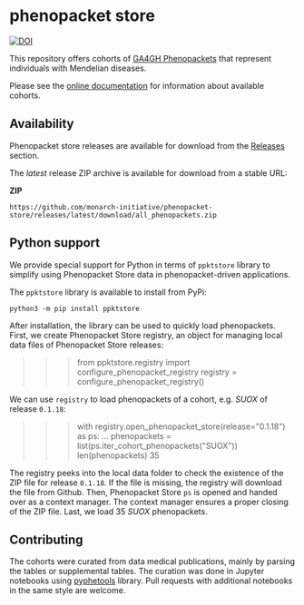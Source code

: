 # phenopacket store

[![DOI](https://zenodo.org/badge/580002593.svg)](https://zenodo.org/doi/10.5281/zenodo.13168726)


This repository offers cohorts of [GA4GH Phenopackets](https://phenopacket-schema.readthedocs.io/en/latest/) that
represent individuals with Mendelian diseases.

Please see the [online documentation](https://monarch-initiative.github.io/phenopacket-store) for information about available cohorts.

## Availability

Phenopacket store releases are available for download from the 
[Releases](https://github.com/monarch-initiative/phenopacket-store/releases) section.

The *latest* release ZIP archive is available for download from a stable URL:

**ZIP**
```
https://github.com/monarch-initiative/phenopacket-store/releases/latest/download/all_phenopackets.zip
```

## Python support

We provide special support for Python in terms of `ppktstore` library to simplify using Phenopacket Store data 
in phenopacket-driven applications.

The `ppktstore` library is available to install from PyPi:

```shell
python3 -m pip install ppktstore
```

After installation, the library can be used to quickly load phenopackets.
First, we create Phenopacket Store registry, an object for managing local data files
of Phenopacket Store releases:

>>> from ppktstore.registry import configure_phenopacket_registry
>>> registry = configure_phenopacket_registry()

We can use `registry` to load phenopackets of a cohort, e.g. *SUOX* of release `0.1.18`:

>>> with registry.open_phenopacket_store(release="0.1.18") as ps:
...   phenopackets = list(ps.iter_cohort_phenopackets("SUOX"))
>>> len(phenopackets)
35

The registry peeks into the local data folder to check the existence of the ZIP file for release `0.1.18`.
If the file is missing, the registry will download the file from Github. Then, Phenopacket Store `ps` is opened 
and handed over as a context manager. The context manager ensures a proper closing of the ZIP file.
Last, we load 35 *SUOX* phenopackets.


## Contributing

The cohorts were curated from data medical publications, mainly by parsing the tables or supplemental tables. 
The curation was done in Jupyter notebooks using [pyphetools](https://pypi.org/project/pyphetools/) library. 
Pull requests with additional notebooks in the same style are welcome.
